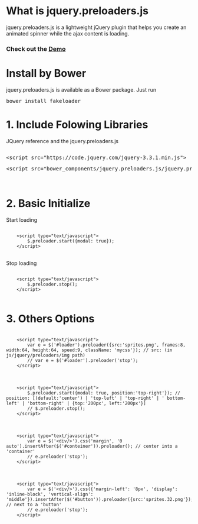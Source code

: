 
<h1>What is jquery.preloaders.js</h1>
<p>
    jquery.preloaders.js is a lightweight jQuery plugin that helps you create an animated spinner while the ajax content is loading.
</p>
<h3>Check out the <a href="http://ebenites.github.io/jquery.preloaders.js/index.html" target="_blank">Demo</a></h3>
<h1>Install by Bower</h1>
<p>jquery.preloaders.js is available as a Bower package. Just run</p>
<pre>bower install fakeloader</pre>

<h1>1. Include Folowing Libraries</h1>
<p>JQuery reference and the jquery.preloaders.js</p>
<pre>
<p>&lt;script src="https://code.jquery.com/jquery-3.3.1.min.js"&gt;</p><p>&lt;script src="bower_components/jquery.preloaders.js/jquery.preloaders.min.js"&gt;</p>
</pre>

<h1>2. Basic Initialize</h1>
<p>Start loading</p>
<pre>
<code>
    &lt;script type="text/javascript"&gt;
        $.preloader.start({modal: true});
    &lt;/script&gt;
</code>
</pre>
<p>Stop loading</p>
<pre>
<code>
    &lt;script type="text/javascript"&gt;
        $.preloader.stop();
    &lt;/script&gt;
</code>
</pre>

<h1>3. Others Options</h1>
<pre>
<code>
    &lt;script type="text/javascript"&gt;
        var e = $('#loader').preloader({src:'sprites.png', frames:8, width:64, height:64, speed:9, className: 'mycss'}); // src: (in js/jquery/preloaders/img path)
        // var e = $('#loader').preloader('stop');
    &lt;/script&gt;
</code>

<code>
    &lt;script type="text/javascript"&gt;
        $.preloader.start({modal: true, position:'top-right'}); // position: [(default:'center') | 'top-left' | 'top-right' | ' bottom-left' | 'bottom-right' | {top:'200px', left:'200px'}]
        // $.preloader.stop();
    &lt;/script&gt;
</code>

<code>
    &lt;script type="text/javascript"&gt;
        var e = $('&lt;div/&gt;').css('margin', '0 auto').insertAfter($('#conteiner')).preloader(); // center into a 'container'
        // e.preloader('stop');
    &lt;/script&gt;
</code>

<code>
    &lt;script type="text/javascript"&gt;
        var e = $('&lt;div/&gt;').css({'margin-left': '8px', 'display': 'inline-block', 'vertical-align': 'middle'}).insertAfter($('#button')).preloader({src:'sprites.32.png'});   // next to a 'button'
        // e.preloader('stop');
    &lt;/script&gt;
</code>
</pre>
